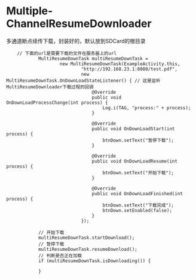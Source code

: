 # Multiple-ChannelResumeDownloader
多通道断点续传下载，封装好的，默认放到SDCard的根目录
    
        // 下面的url是需要下载的文件在服务器上的url
                MultiResumeDownTask multiResumeDownTask =
                        new MultiResumeDownTask(ExampleActivity.this,
                                "http://192.168.23.1:8080/test.pdf",
                                new MultiResumeDownTask.OnDownLoadStateListener() { // 这是监听MultiResumeDownloader下载过程的回调
                                    @Override
                                    public void OnDownLoadProcessChange(int process) {
                                        Log.i(TAG, "process:" + process);
                                    }
        
                                    @Override
                                    public void OnDownLoadStart(int process) {
                                        btnDown.setText("暂停下载");
                                    }
        
                                    @Override
                                    public void OnDownLoadResume(int process) {
                                        btnDown.setText("开始下载");
                                    }
        
                                    @Override
                                    public void OnDownLoadFinished(int process) {
                                        btnDown.setText("下载完成");
                                        btnDown.setEnabled(false);
                                    }
                                });
        
                // 开始下载
                multiResumeDownTask.startDownload();
                // 暂停下载
                multiResumeDownTask.resumeDownload();
                // 判断是否正在加载
                if (multiResumeDownTask.isDownloading()) {
                
                }
